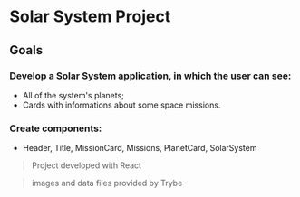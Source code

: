 # Solar System Project

## Goals

### Develop a Solar System application, in which the user can see:

- All of the system's planets;
- Cards with informations about some space missions.

### Create components:

- Header, Title, MissionCard, Missions, PlanetCard, SolarSystem

> Project developed with React

> images and data files provided by Trybe
